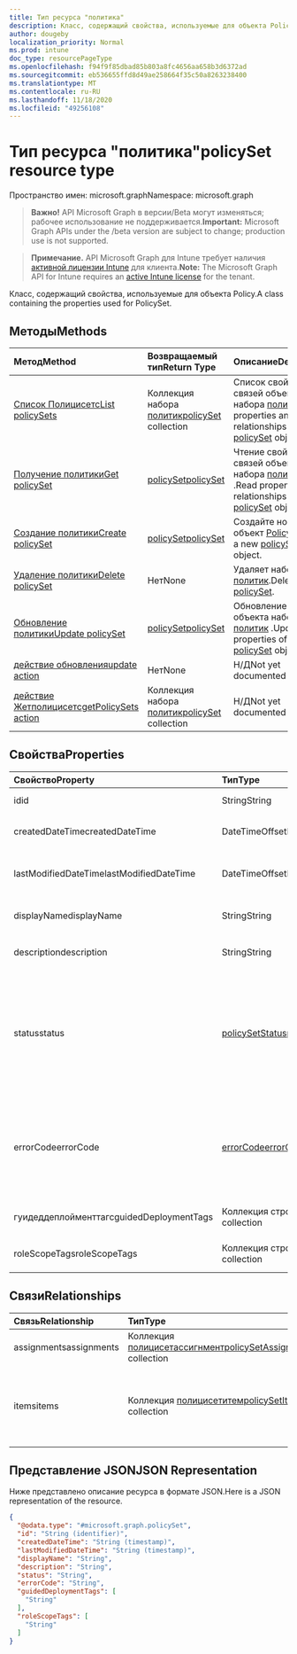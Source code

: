 ```yaml
---
title: Тип ресурса "политика"
description: Класс, содержащий свойства, используемые для объекта Policy.
author: dougeby
localization_priority: Normal
ms.prod: intune
doc_type: resourcePageType
ms.openlocfilehash: f94f9f85dbad85b803a8fc4656aa658b3d6372ad
ms.sourcegitcommit: eb536655ffd8d49ae258664f35c50a8263238400
ms.translationtype: MT
ms.contentlocale: ru-RU
ms.lasthandoff: 11/18/2020
ms.locfileid: "49256108"
---
```

# <a name="policyset-resource-type"></a><span data-ttu-id="11f92-103">Тип ресурса "политика"</span><span class="sxs-lookup"><span data-stu-id="11f92-103">policySet resource type</span></span>

<span data-ttu-id="11f92-104">Пространство имен: microsoft.graph</span><span class="sxs-lookup"><span data-stu-id="11f92-104">Namespace: microsoft.graph</span></span>

> <span data-ttu-id="11f92-105">**Важно!** API Microsoft Graph в версии/Beta могут изменяться; рабочее использование не поддерживается.</span><span class="sxs-lookup"><span data-stu-id="11f92-105">**Important:** Microsoft Graph APIs under the /beta version are subject to change; production use is not supported.</span></span>

> <span data-ttu-id="11f92-106">**Примечание.** API Microsoft Graph для Intune требует наличия [активной лицензии Intune](https://go.microsoft.com/fwlink/?linkid=839381) для клиента.</span><span class="sxs-lookup"><span data-stu-id="11f92-106">**Note:** The Microsoft Graph API for Intune requires an [active Intune license](https://go.microsoft.com/fwlink/?linkid=839381) for the tenant.</span></span>

<span data-ttu-id="11f92-107">Класс, содержащий свойства, используемые для объекта Policy.</span><span class="sxs-lookup"><span data-stu-id="11f92-107">A class containing the properties used for PolicySet.</span></span>

## <a name="methods"></a><span data-ttu-id="11f92-108">Методы</span><span class="sxs-lookup"><span data-stu-id="11f92-108">Methods</span></span>
|<span data-ttu-id="11f92-109">Метод</span><span class="sxs-lookup"><span data-stu-id="11f92-109">Method</span></span>|<span data-ttu-id="11f92-110">Возвращаемый тип</span><span class="sxs-lookup"><span data-stu-id="11f92-110">Return Type</span></span>|<span data-ttu-id="11f92-111">Описание</span><span class="sxs-lookup"><span data-stu-id="11f92-111">Description</span></span>|
|:---|:---|:---|
|[<span data-ttu-id="11f92-112">Список Полицисетс</span><span class="sxs-lookup"><span data-stu-id="11f92-112">List policySets</span></span>](../api/intune-policyset-policyset-list.md)|<span data-ttu-id="11f92-113">Коллекция набора [политик](../resources/intune-policyset-policyset.md)</span><span class="sxs-lookup"><span data-stu-id="11f92-113">[policySet](../resources/intune-policyset-policyset.md) collection</span></span>|<span data-ttu-id="11f92-114">Список свойств и связей объектов набора [политик](../resources/intune-policyset-policyset.md) .</span><span class="sxs-lookup"><span data-stu-id="11f92-114">List properties and relationships of the [policySet](../resources/intune-policyset-policyset.md) objects.</span></span>|
|[<span data-ttu-id="11f92-115">Получение политики</span><span class="sxs-lookup"><span data-stu-id="11f92-115">Get policySet</span></span>](../api/intune-policyset-policyset-get.md)|[<span data-ttu-id="11f92-116">policySet</span><span class="sxs-lookup"><span data-stu-id="11f92-116">policySet</span></span>](../resources/intune-policyset-policyset.md)|<span data-ttu-id="11f92-117">Чтение свойств и связей объекта набора [политик](../resources/intune-policyset-policyset.md) .</span><span class="sxs-lookup"><span data-stu-id="11f92-117">Read properties and relationships of the [policySet](../resources/intune-policyset-policyset.md) object.</span></span>|
|[<span data-ttu-id="11f92-118">Создание политики</span><span class="sxs-lookup"><span data-stu-id="11f92-118">Create policySet</span></span>](../api/intune-policyset-policyset-create.md)|[<span data-ttu-id="11f92-119">policySet</span><span class="sxs-lookup"><span data-stu-id="11f92-119">policySet</span></span>](../resources/intune-policyset-policyset.md)|<span data-ttu-id="11f92-120">Создайте новый объект [Policy](../resources/intune-policyset-policyset.md) .</span><span class="sxs-lookup"><span data-stu-id="11f92-120">Create a new [policySet](../resources/intune-policyset-policyset.md) object.</span></span>|
|[<span data-ttu-id="11f92-121">Удаление политики</span><span class="sxs-lookup"><span data-stu-id="11f92-121">Delete policySet</span></span>](../api/intune-policyset-policyset-delete.md)|<span data-ttu-id="11f92-122">Нет</span><span class="sxs-lookup"><span data-stu-id="11f92-122">None</span></span>|<span data-ttu-id="11f92-123">Удаляет набор [политик](../resources/intune-policyset-policyset.md).</span><span class="sxs-lookup"><span data-stu-id="11f92-123">Deletes a [policySet](../resources/intune-policyset-policyset.md).</span></span>|
|[<span data-ttu-id="11f92-124">Обновление политики</span><span class="sxs-lookup"><span data-stu-id="11f92-124">Update policySet</span></span>](../api/intune-policyset-policyset-update.md)|[<span data-ttu-id="11f92-125">policySet</span><span class="sxs-lookup"><span data-stu-id="11f92-125">policySet</span></span>](../resources/intune-policyset-policyset.md)|<span data-ttu-id="11f92-126">Обновление свойств объекта набора [политик](../resources/intune-policyset-policyset.md) .</span><span class="sxs-lookup"><span data-stu-id="11f92-126">Update the properties of a [policySet](../resources/intune-policyset-policyset.md) object.</span></span>|
|[<span data-ttu-id="11f92-127">действие обновления</span><span class="sxs-lookup"><span data-stu-id="11f92-127">update action</span></span>](../api/intune-policyset-policyset-update.md)|<span data-ttu-id="11f92-128">Нет</span><span class="sxs-lookup"><span data-stu-id="11f92-128">None</span></span>|<span data-ttu-id="11f92-129">Н/Д</span><span class="sxs-lookup"><span data-stu-id="11f92-129">Not yet documented</span></span>|
|[<span data-ttu-id="11f92-130">действие Жетполицисетс</span><span class="sxs-lookup"><span data-stu-id="11f92-130">getPolicySets action</span></span>](../api/intune-policyset-policyset-getpolicysets.md)|<span data-ttu-id="11f92-131">Коллекция набора [политик](../resources/intune-policyset-policyset.md)</span><span class="sxs-lookup"><span data-stu-id="11f92-131">[policySet](../resources/intune-policyset-policyset.md) collection</span></span>|<span data-ttu-id="11f92-132">Н/Д</span><span class="sxs-lookup"><span data-stu-id="11f92-132">Not yet documented</span></span>|

## <a name="properties"></a><span data-ttu-id="11f92-133">Свойства</span><span class="sxs-lookup"><span data-stu-id="11f92-133">Properties</span></span>
|<span data-ttu-id="11f92-134">Свойство</span><span class="sxs-lookup"><span data-stu-id="11f92-134">Property</span></span>|<span data-ttu-id="11f92-135">Тип</span><span class="sxs-lookup"><span data-stu-id="11f92-135">Type</span></span>|<span data-ttu-id="11f92-136">Описание</span><span class="sxs-lookup"><span data-stu-id="11f92-136">Description</span></span>|
|:---|:---|:---|
|<span data-ttu-id="11f92-137">id</span><span class="sxs-lookup"><span data-stu-id="11f92-137">id</span></span>|<span data-ttu-id="11f92-138">String</span><span class="sxs-lookup"><span data-stu-id="11f92-138">String</span></span>|<span data-ttu-id="11f92-139">Ключ набора политик.</span><span class="sxs-lookup"><span data-stu-id="11f92-139">Key of the PolicySet.</span></span>|
|<span data-ttu-id="11f92-140">createdDateTime</span><span class="sxs-lookup"><span data-stu-id="11f92-140">createdDateTime</span></span>|<span data-ttu-id="11f92-141">DateTimeOffset</span><span class="sxs-lookup"><span data-stu-id="11f92-141">DateTimeOffset</span></span>|<span data-ttu-id="11f92-142">Время создания набора политик.</span><span class="sxs-lookup"><span data-stu-id="11f92-142">Creation time of the PolicySet.</span></span>|
|<span data-ttu-id="11f92-143">lastModifiedDateTime</span><span class="sxs-lookup"><span data-stu-id="11f92-143">lastModifiedDateTime</span></span>|<span data-ttu-id="11f92-144">DateTimeOffset</span><span class="sxs-lookup"><span data-stu-id="11f92-144">DateTimeOffset</span></span>|<span data-ttu-id="11f92-145">Время последнего изменения набора политик.</span><span class="sxs-lookup"><span data-stu-id="11f92-145">Last modified time of the PolicySet.</span></span>|
|<span data-ttu-id="11f92-146">displayName</span><span class="sxs-lookup"><span data-stu-id="11f92-146">displayName</span></span>|<span data-ttu-id="11f92-147">String</span><span class="sxs-lookup"><span data-stu-id="11f92-147">String</span></span>|<span data-ttu-id="11f92-148">DisplayName набора политик.</span><span class="sxs-lookup"><span data-stu-id="11f92-148">DisplayName of the PolicySet.</span></span>|
|<span data-ttu-id="11f92-149">description</span><span class="sxs-lookup"><span data-stu-id="11f92-149">description</span></span>|<span data-ttu-id="11f92-150">String</span><span class="sxs-lookup"><span data-stu-id="11f92-150">String</span></span>|<span data-ttu-id="11f92-151">Описание набора политик.</span><span class="sxs-lookup"><span data-stu-id="11f92-151">Description of the PolicySet.</span></span>|
|<span data-ttu-id="11f92-152">status</span><span class="sxs-lookup"><span data-stu-id="11f92-152">status</span></span>|[<span data-ttu-id="11f92-153">policySetStatus</span><span class="sxs-lookup"><span data-stu-id="11f92-153">policySetStatus</span></span>](../resources/intune-policyset-policysetstatus.md)|<span data-ttu-id="11f92-154">Состояние проверки или назначения набора политик.</span><span class="sxs-lookup"><span data-stu-id="11f92-154">Validation/assignment status of the PolicySet.</span></span> <span data-ttu-id="11f92-155">Возможные значения: `unknown`, `validating`, `partialSuccess`, `success`, `error`, `notAssigned`.</span><span class="sxs-lookup"><span data-stu-id="11f92-155">Possible values are: `unknown`, `validating`, `partialSuccess`, `success`, `error`, `notAssigned`.</span></span>|
|<span data-ttu-id="11f92-156">errorCode</span><span class="sxs-lookup"><span data-stu-id="11f92-156">errorCode</span></span>|[<span data-ttu-id="11f92-157">errorCode</span><span class="sxs-lookup"><span data-stu-id="11f92-157">errorCode</span></span>](../resources/intune-policyset-errorcode.md)|<span data-ttu-id="11f92-158">Код ошибки (при возникновении ошибки).</span><span class="sxs-lookup"><span data-stu-id="11f92-158">Error code if any occured.</span></span> <span data-ttu-id="11f92-159">Возможные значения: `noError`, `unauthorized`, `notFound`, `deleted`.</span><span class="sxs-lookup"><span data-stu-id="11f92-159">Possible values are: `noError`, `unauthorized`, `notFound`, `deleted`.</span></span>|
|<span data-ttu-id="11f92-160">гуидеддеплойменттагс</span><span class="sxs-lookup"><span data-stu-id="11f92-160">guidedDeploymentTags</span></span>|<span data-ttu-id="11f92-161">Коллекция строк</span><span class="sxs-lookup"><span data-stu-id="11f92-161">String collection</span></span>|<span data-ttu-id="11f92-162">Теги в руководстве по развертыванию</span><span class="sxs-lookup"><span data-stu-id="11f92-162">Tags of the guided deployment</span></span>|
|<span data-ttu-id="11f92-163">roleScopeTags</span><span class="sxs-lookup"><span data-stu-id="11f92-163">roleScopeTags</span></span>|<span data-ttu-id="11f92-164">Коллекция строк</span><span class="sxs-lookup"><span data-stu-id="11f92-164">String collection</span></span>|<span data-ttu-id="11f92-165">RoleScopeTags набора политик</span><span class="sxs-lookup"><span data-stu-id="11f92-165">RoleScopeTags of the PolicySet</span></span>|

## <a name="relationships"></a><span data-ttu-id="11f92-166">Связи</span><span class="sxs-lookup"><span data-stu-id="11f92-166">Relationships</span></span>
|<span data-ttu-id="11f92-167">Связь</span><span class="sxs-lookup"><span data-stu-id="11f92-167">Relationship</span></span>|<span data-ttu-id="11f92-168">Тип</span><span class="sxs-lookup"><span data-stu-id="11f92-168">Type</span></span>|<span data-ttu-id="11f92-169">Описание</span><span class="sxs-lookup"><span data-stu-id="11f92-169">Description</span></span>|
|:---|:---|:---|
|<span data-ttu-id="11f92-170">assignments</span><span class="sxs-lookup"><span data-stu-id="11f92-170">assignments</span></span>|<span data-ttu-id="11f92-171">Коллекция [полицисетассигнмент](../resources/intune-policyset-policysetassignment.md)</span><span class="sxs-lookup"><span data-stu-id="11f92-171">[policySetAssignment](../resources/intune-policyset-policysetassignment.md) collection</span></span>|<span data-ttu-id="11f92-172">Назначения набора политик.</span><span class="sxs-lookup"><span data-stu-id="11f92-172">Assignments of the PolicySet.</span></span>|
|<span data-ttu-id="11f92-173">items</span><span class="sxs-lookup"><span data-stu-id="11f92-173">items</span></span>|<span data-ttu-id="11f92-174">Коллекция [полицисетитем](../resources/intune-policyset-policysetitem.md)</span><span class="sxs-lookup"><span data-stu-id="11f92-174">[policySetItem](../resources/intune-policyset-policysetitem.md) collection</span></span>|<span data-ttu-id="11f92-175">Элементы набора политик с максимальным количеством 100.</span><span class="sxs-lookup"><span data-stu-id="11f92-175">Items of the PolicySet with maximum count 100.</span></span>|

## <a name="json-representation"></a><span data-ttu-id="11f92-176">Представление JSON</span><span class="sxs-lookup"><span data-stu-id="11f92-176">JSON Representation</span></span>
<span data-ttu-id="11f92-177">Ниже представлено описание ресурса в формате JSON.</span><span class="sxs-lookup"><span data-stu-id="11f92-177">Here is a JSON representation of the resource.</span></span>
<!-- {
  "blockType": "resource",
  "keyProperty": "id",
  "@odata.type": "microsoft.graph.policySet"
}
-->
``` json
{
  "@odata.type": "#microsoft.graph.policySet",
  "id": "String (identifier)",
  "createdDateTime": "String (timestamp)",
  "lastModifiedDateTime": "String (timestamp)",
  "displayName": "String",
  "description": "String",
  "status": "String",
  "errorCode": "String",
  "guidedDeploymentTags": [
    "String"
  ],
  "roleScopeTags": [
    "String"
  ]
}
```




